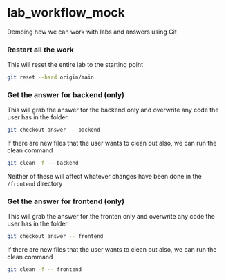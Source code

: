 # lab_workflow_mock
Demoing how we can work with labs and answers using Git

### Restart all the work
This will reset the entire lab to the starting point
```sh
git reset --hard origin/main
```

### Get the answer for backend (only)
This will grab the answer for the backend only and overwrite any code the user has in the folder.
```sh
git checkout answer -- backend 
```
If there are new files that the user wants to clean out also, we can run the clean command
```sh
git clean -f -- backend
```
Neither of these will affect whatever changes have been done in the `/frontend` directory

### Get the answer for frontend (only)
This will grab the answer for the fronten only and overwrite any code the user has in the folder.
```sh
git checkout answer -- frontend 
```
If there are new files that the user wants to clean out also, we can run the clean command
```sh
git clean -f -- frontend
```


